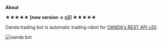 **About**

**★★★★★ [new version -> [v2](https://github.com/Shk0da/oanda/tree/v2)] ★★★★★**

Oanda trading bot is automatic trading robot for [OANDA's REST API v20](http://developer.oanda.com/rest-live-v20/introduction/)

![oanda bot](https://github.com/Shk0da/oanda/blob/master/example.png)
